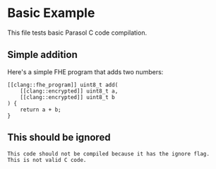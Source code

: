 # Basic Example

This file tests basic Parasol C code compilation.

## Simple addition

Here's a simple FHE program that adds two numbers:

```c,variant=parasol
[[clang::fhe_program]] uint8_t add(
    [[clang::encrypted]] uint8_t a,
    [[clang::encrypted]] uint8_t b
) {
    return a + b;
}
```

## This should be ignored

```c,variant=parasol,ignore
This code should not be compiled because it has the ignore flag.
This is not valid C code.
```
